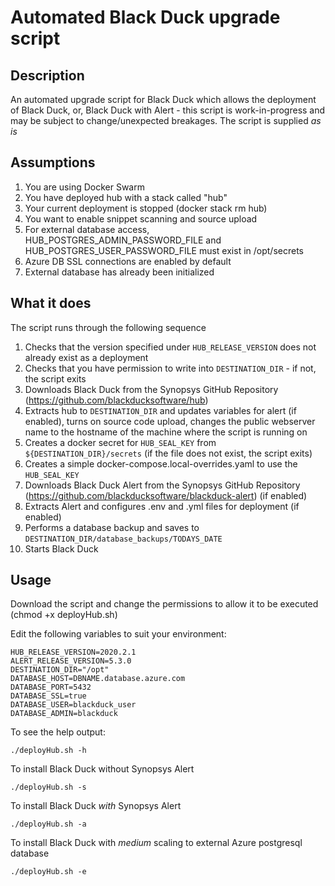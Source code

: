 # Automated Black Duck upgrade script

## Description

An automated upgrade script for Black Duck which allows the deployment of Black Duck, or, Black Duck with Alert - this script is work-in-progress and may be subject to change/unexpected breakages. The script is supplied *as is*

## Assumptions

1. You are using Docker Swarm
2. You have deployed hub with a stack called "hub"
3. Your current deployment is stopped (docker stack rm hub)
4. You want to enable snippet scanning and source upload
5. For external database access, HUB_POSTGRES_ADMIN_PASSWORD_FILE and HUB_POSTGRES_USER_PASSWORD_FILE must exist in /opt/secrets
6. Azure DB SSL connections are enabled by default
7. External database has already been initialized 

## What it does

The script runs through the following sequence

1. Checks that the version specified under ```HUB_RELEASE_VERSION``` does not already exist as a deployment
2. Checks that you have permission to write into ```DESTINATION_DIR``` - if not, the script exits
3. Downloads Black Duck from the Synopsys GitHub Repository (https://github.com/blackducksoftware/hub)
4. Extracts hub to ```DESTINATION_DIR``` and updates variables for alert (if enabled), turns on source code upload, changes the public webserver name to the hostname of the machine where the script is running on
5. Creates a docker secret for ```HUB_SEAL_KEY``` from ```${DESTINATION_DIR}/secrets``` (if the file does not exist, the script exits)
6. Creates a simple docker-compose.local-overrides.yaml to use the ```HUB_SEAL_KEY```
7. Downloads Black Duck Alert from the Synopsys GitHub Repository (https://github.com/blackducksoftware/blackduck-alert) (if enabled)
8. Extracts Alert and configures .env and .yml files for deployment (if enabled)
9. Performs a database backup and saves to ```DESTINATION_DIR/database_backups/TODAYS_DATE```
10. Starts Black Duck

## Usage

Download the script and change the permissions to allow it to be executed (chmod +x deployHub.sh)

Edit the following variables to suit your environment:

```
HUB_RELEASE_VERSION=2020.2.1
ALERT_RELEASE_VERSION=5.3.0
DESTINATION_DIR="/opt"
DATABASE_HOST=DBNAME.database.azure.com
DATABASE_PORT=5432
DATABASE_SSL=true
DATABASE_USER=blackduck_user
DATABASE_ADMIN=blackduck
```

To see the help output:

``` ./deployHub.sh -h ```

To install Black Duck without Synopsys Alert

``` ./deployHub.sh -s ```

To install Black Duck *with* Synopsys Alert

``` ./deployHub.sh -a ```

To install Black Duck with *medium* scaling to external Azure postgresql database

``` ./deployHub.sh -e ```
